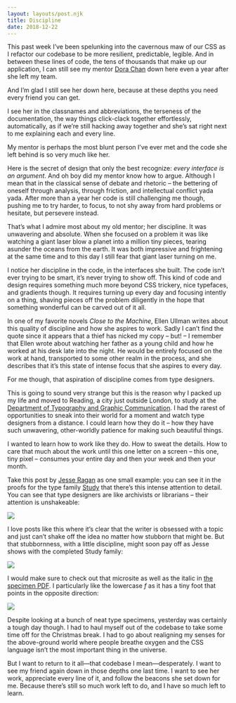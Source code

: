 ```yaml
---
layout: layouts/post.njk
title: Discipline
date: 2018-12-22
---
```


This past week I’ve been spelunking into the cavernous maw of our CSS as I refactor our codebase to be more resilient, predictable, legible. And in between these lines of code, the tens of thousands that make up our application, I can still see my mentor [Dora Chan](https://twitter.com/doralchan?lang=en) down here even a year after she left my team.

And I’m glad I still see her down here, because at these depths you need every friend you can get.

I see her in the classnames and abbreviations, the terseness of the documentation, the way things click-clack together effortlessly, automatically, as if we’re still hacking away together and she’s sat right next to me explaining each and every line.

My mentor is perhaps the most blunt person I’ve ever met and the code she left behind is so very much like her.

Here is the secret of design that only the best recognize: _every interface is an argument_. And oh boy did my mentor know how to argue. Although I mean that in the classical sense of debate and rhetoric – the bettering of oneself through analysis, through friction, and intellectual conflict yada yada. After more than a year her code is still challenging me though, pushing me to try harder, to focus, to not shy away from hard problems or hesitate, but persevere instead.

That’s what I admire most about my old mentor; her discipline. It was unwavering and absolute. When she focused on a problem it was like watching a giant laser blow a planet into a million tiny pieces, tearing asunder the oceans from the earth. It was both impressive and frightening at the same time and to this day I still fear that giant laser turning on me.

I notice her discipline in the code, in the interfaces she built. The code isn’t ever trying to be smart, it’s never trying to show off. This kind of code and design requires something much more beyond CSS trickery, nice typefaces, and gradients though. It requires turning up every day and focusing intently on a thing, shaving pieces off the problem diligently in the hope that something wonderful can be carved out of it all.

In one of my favorite novels _Close to the Machine_, Ellen Ullman writes about this quality of discipline and how she aspires to work. Sadly I can’t find the quote since it appears that a thief has nicked my copy – but! – I remember that Ellen wrote about watching her father as a young child and how he worked at his desk late into the night. He would be entirely focused on the work at hand, transported to some other realm in the process, and she describes that it’s this state of intense focus that she aspires to every day.

For me though, that aspiration of discipline comes from type designers.

This is going to sound very strange but this is the reason why I packed up my life and moved to Reading, a city just outside London, to study at the [Department of Typography and Graphic Communication](http://www.reading.ac.uk/typography/). I had the rarest of opportunities to sneak into their world for a moment and watch type designers from a distance. I could learn how they do it – how they have such unwavering, other-worldly patience for making such beautiful things.

I wanted to learn how to work like they do. How to sweat the details. How to care that much about the work until this one letter on a screen – this one, tiny pixel – consumes your entire day and then your week and then your month.

Take this post by [Jesse Ragan](https://xyztype.com/news/posts/design-notes-study) as one small example: you can see it in the proofs for the type family [Study](https://xyztype.com/fonts/study) that there’s this intense attention to detail. You can see that type designers are like archivists or librarians – their attention is unshakeable:

![](https://buttondown.s3.us-west-2.amazonaws.com/images/18f9a15c-647e-4a16-8ad8-684f3f3ca2e4.jpg)

I love posts like this where it’s clear that the writer is obsessed with a topic and just can’t shake off the idea no matter how stubborn that might be. But that stubbornness, with a little discipline, might soon pay off as Jesse shows with the completed Study family:

![](https://buttondown.s3.us-west-2.amazonaws.com/images/21a777ba-0164-4ea6-bf02-6b75e7bb3746.png)

I would make sure to check out that microsite as well as the italic in [the specimen PDF](https://xyztype.com/uploads/600006/1542260645355/XYZ_Type_Study.pdf). I particularly like the lowercase _f_ as it has a tiny foot that points in the opposite direction:

![](https://buttondown.s3.us-west-2.amazonaws.com/images/1c89301f-6693-48c1-bb10-8e6a8c74a0ff.png)

Despite looking at a bunch of neat type specimens, yesterday was certainly a tough day though. I had to haul myself out of the codebase to take some time off for the Christmas break. I had to go about realigning my senses for the above-ground world where people breathe oxygen and the CSS language isn’t the most important thing in the universe.

But I want to return to it all—that codebase I mean—desperately. I want to see my friend again down in those depths one last time. I want to see her work, appreciate every line of it, and follow the beacons she set down for me. Because there’s still so much work left to do, and I have so much left to learn.
